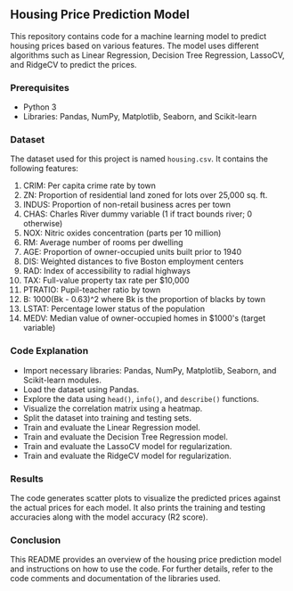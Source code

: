 ## Housing Price Prediction Model

This repository contains code for a machine learning model to predict housing prices based on various features. The model uses different algorithms such as Linear Regression, Decision Tree Regression, LassoCV, and RidgeCV to predict the prices.

### Prerequisites
- Python 3
- Libraries: Pandas, NumPy, Matplotlib, Seaborn, and Scikit-learn

### Dataset
The dataset used for this project is named `housing.csv`. It contains the following features:

1. CRIM: Per capita crime rate by town
2. ZN: Proportion of residential land zoned for lots over 25,000 sq. ft.
3. INDUS: Proportion of non-retail business acres per town
4. CHAS: Charles River dummy variable (1 if tract bounds river; 0 otherwise)
5. NOX: Nitric oxides concentration (parts per 10 million)
6. RM: Average number of rooms per dwelling
7. AGE: Proportion of owner-occupied units built prior to 1940
8. DIS: Weighted distances to five Boston employment centers
9. RAD: Index of accessibility to radial highways
10. TAX: Full-value property tax rate per $10,000
11. PTRATIO: Pupil-teacher ratio by town
12. B: 1000(Bk - 0.63)^2 where Bk is the proportion of blacks by town
13. LSTAT: Percentage lower status of the population
14. MEDV: Median value of owner-occupied homes in $1000's (target variable)


### Code Explanation
- Import necessary libraries: Pandas, NumPy, Matplotlib, Seaborn, and Scikit-learn modules.
- Load the dataset using Pandas.
- Explore the data using `head()`, `info()`, and `describe()` functions.
- Visualize the correlation matrix using a heatmap.
- Split the dataset into training and testing sets.
- Train and evaluate the Linear Regression model.
- Train and evaluate the Decision Tree Regression model.
- Train and evaluate the LassoCV model for regularization.
- Train and evaluate the RidgeCV model for regularization.

### Results
The code generates scatter plots to visualize the predicted prices against the actual prices for each model. It also prints the training and testing accuracies along with the model accuracy (R2 score).

### Conclusion
This README provides an overview of the housing price prediction model and instructions on how to use the code. For further details, refer to the code comments and documentation of the libraries used.
